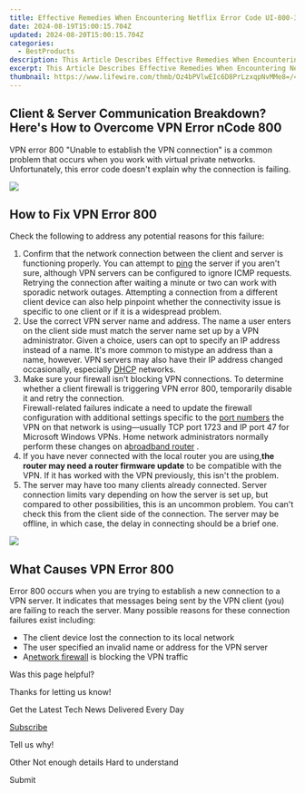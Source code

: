 ```yaml
---
title: Effective Remedies When Encountering Netflix Error Code UI-800-3
date: 2024-08-19T15:00:15.704Z
updated: 2024-08-20T15:00:15.704Z
categories:
  - BestProducts
description: This Article Describes Effective Remedies When Encountering Netflix Error Code UI-800-3
excerpt: This Article Describes Effective Remedies When Encountering Netflix Error Code UI-800-3
thumbnail: https://www.lifewire.com/thmb/Oz4bPVlwEIc6D8PrLzxqpNvMMe8=/400x300/filters:no_upscale():max_bytes(150000):strip_icc():format(webp)/fixnetflixerrorcodeui-800-3-5b70a66ec9e77c0050e8f87b.jpg
---
```


## Client & Server Communication Breakdown? Here's How to Overcome VPN Error nCode 800
 VPN error 800 "Unable to establish the VPN connection" is a common problem that occurs when you work with virtual private networks. Unfortunately, this error code doesn't explain why the connection is failing.

<!-- affiliate ads begin -->
<a href="https://shop.incomedia.eu/order/checkout.php?PRODS=14095146&QTY=1&AFFILIATE=108875&CART=1"><img src="https://secure.2checkout.com/images/merchant/8b6cc3ee5ec407721ce3bf5ff4c0f56b/PRO_BUY_728x90-EN.jpg" border="0"></a>
<!-- affiliate ads end -->
## How to Fix VPN Error 800

 Check the following to address any potential reasons for this failure:

1. Confirm that the network connection between the client and server is functioning properly. You can attempt to [ping](https://www.lifewire.com/ping-command-2618099) the server if you aren't sure, although VPN servers can be configured to ignore ICMP requests.  
 Retrying the connection after waiting a minute or two can work with sporadic network outages. Attempting a connection from a different client device can also help pinpoint whether the connectivity issue is specific to one client or if it is a widespread problem.
2. Use the correct VPN server name and address. The name a user enters on the client side must match the server name set up by a VPN administrator. Given a choice, users can opt to specify an IP address instead of a name. It's more common to mistype an address than a name, however. VPN servers may also have their IP address changed occasionally, especially [DHCP](https://www.lifewire.com/what-is-dhcp-2625848) networks.
3. Make sure your firewall isn't blocking VPN connections. To determine whether a client firewall is triggering VPN error 800, temporarily disable it and retry the connection.  
 Firewall-related failures indicate a need to update the firewall configuration with additional settings specific to the [port numbers](https://www.lifewire.com/port-numbers-on-computer-networks-817939) the VPN on that network is using—usually TCP port 1723 and IP port 47 for Microsoft Windows VPNs. Home network administrators normally perform these changes on a[broadband router](https://www.lifewire.com/what-is-a-broadband-router-816301) .
4. If you have never connected with the local router you are using,**the router may need a router firmware update** to be compatible with the VPN. If it has worked with the VPN previously, this isn't the problem.
5. The server may have too many clients already connected. Server connection limits vary depending on how the server is set up, but compared to other possibilities, this is an uncommon problem. You can't check this from the client side of the connection. The server may be offline, in which case, the delay in connecting should be a brief one.

<!-- affiliate ads begin -->
<a href="https://estore.winxdvd.com/order/checkout.php?PRODS=1412049&QTY=1&AFFILIATE=108875&CART=1"><img src="https://www.winxdvd.com/affiliate/new-banner/pt-200x200.jpg" border="0"></a>
<!-- affiliate ads end -->
## What Causes VPN Error 800

 Error 800 occurs when you are trying to establish a new connection to a VPN server. It indicates that messages being sent by the VPN client (you) are failing to reach the server. Many possible reasons for these connection failures exist including:

* The client device lost the connection to its local network
* The user specified an invalid name or address for the VPN server
* A[network firewall](https://www.lifewire.com/definition-of-firewall-817568) is blocking the VPN traffic

Was this page helpful?

Thanks for letting us know!

 Get the Latest Tech News Delivered Every Day

[Subscribe](https://www.lifewire.com/#)

Tell us why!

 Other  Not enough details  Hard to understand

 Submit

<ins class="adsbygoogle"
     style="display:block"
     data-ad-format="autorelaxed"
     data-ad-client="ca-pub-7571918770474297"
     data-ad-slot="1223367746"></ins>



<ins class="adsbygoogle"
     style="display:block"
     data-ad-client="ca-pub-7571918770474297"
     data-ad-slot="8358498916"
     data-ad-format="auto"
     data-full-width-responsive="true"></ins>



